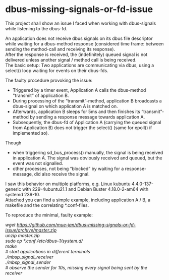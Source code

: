 # dbus-missing-signals-or-fd-issue
This project shall show an issue I faced when working with dbus-signals while listening to the dbus-fd.

An application does not receive dbus signals on its dbus file descriptor while waiting for a dbus-method response (considered time frame: between sending the method-call and receiving its response).  
After the response is received, the (indefinitely) queued signal is not delivered unless another signal / method call is being received.  
The basic setup: Two applications are
communicating via dbus, using a select() loop waiting for events on their dbus-fds.  

The faulty procedure provoking the issue:
- Triggered by a timer event, Application A calls the dbus-method "transmit" of
  application B.  
- During processing of the “transmit”-method, application B broadcasts a
  dbus-signal on which application A is matched on.  
- Afterwards, application B sleeps for 5ms and then finishes its “transmit”-method
  by sending a response message towards application A.  
- Subsequently, the dbus-fd of Application A (carrying the queued signal from Application B) does not trigger the select() (same for epoll() if implemented so).  

Though  
- when triggering sd_bus_process() manually, the signal is being received in
  application A. The signal was obviously received and queued, but
  the event was not signalled.  
- other processes, not being “blocked” by waiting for a response-message, did also
  receive the signal.  

I saw this behavior on multiple platforms, e.g. Linux kubuntu 4.4.0-137-generic
with 229-4ubuntu21.1 and Debian Buster 4.18.0-2-am64 with systemd 239-10.  
Attached you can find a simple example, including application A / B, a makefile
and the correlating *.conf-files.

To reproduce the minimal, faulty example:

*wget https://github.com/mue-jan/dbus-missing-signals-or-fd-issue/archive/master.zip*  
*unzip master.zip*  
*sudo cp \*.conf /etc/dbus-1/system.d/*  
*make*  
*# start applications in different terminals*  
*./mbsp_signal_receiver*  
*./mbsp_signal_sender*  
*# observe the sender for 10s, missing every signal being sent by the receiver* 
